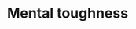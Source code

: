 ---
tag: mental-toughness
title: Mental toughness
description:
hero:
  label: Mental toughness
  heading: How to be mentally strong
  text_markdown:
page_blocks:
  - _id: posts_relevant
  - _id: block_rich_text
    alignment:
    text_markdown:
---